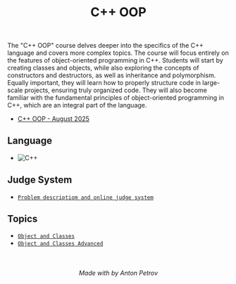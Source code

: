 <h1 align="center">
C++ OOP
</h1>

<br/>

The "C++ OOP" course delves deeper into the specifics of the C++ language and covers more complex topics. The course will focus entirely on the features of object-oriented programming in C++. Students will start by creating classes and objects, while also exploring the concepts of constructors and destructors, as well as inheritance and polymorphism. Equally important, they will learn how to properly structure code in large-scale projects, ensuring truly organized code. They will also become familiar with the fundamental principles of object-oriented programming in C++, which are an integral part of the language.

- [C++ OOP - August 2025](https://softuni.bg/trainings/4917/cplusplus-oop-august-2025)

## Language

- ![C++](https://img.shields.io/badge/-C++-00599C?logo=cplusplus&logoColor=white&style=flat-square)

## Judge System

- [`Problem descriptiom and online judge system`](https://alpha.judge.softuni.org/contests/by-category/cplusplus-oop-exercises/319)

## Topics

- [`Object and Classes`](https://github.com/tonytech83/cpp/tree/main/04-cpp-oop/01-object-and-classes)
- [`Object and Classes Advanced`](https://github.com/tonytech83/cpp/tree/main/04-cpp-oop/02-object-and-classes-advanced)


<br/>

<h6 align="center"> Made with by Anton Petrov </h6>
